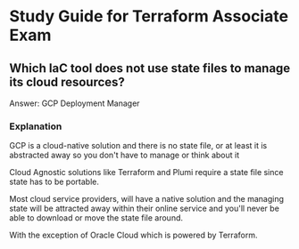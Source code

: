 <h1>Study Guide for Terraform Associate Exam</h1>

<h2>Which IaC tool does not use state files to manage its cloud resources?</h2> Answer: GCP Deployment Manager

<h3>Explanation</h3>

GCP is a cloud-native solution and there is no state file, or at least it is abstracted away so you don't have to manage or think about it

Cloud Agnostic solutions like Terraform and Plumi require a state file since state has to be portable.

Most cloud service providers, will have a native solution and the managing state will be attracted away within their online service and you'll never be able to download or move the state file around.

With the exception of Oracle Cloud which is powered by Terraform.




